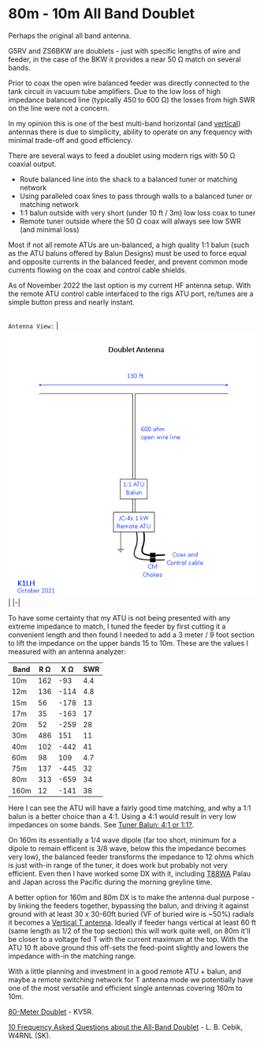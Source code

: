# 80m - 10m All Band Doublet
Perhaps the original all band antenna.

G5RV and ZS6BKW are doublets - just with specific lengths of wire and feeder, in the case of the BKW it provides a near 50 Ω match on several bands.

Prior to coax the open wire balanced feeder was directly connected to the tank circuit in vacuum tube amplifiers. Due to the low loss of high impedance balanced line (typically 450 to 600 Ω) the losses from high SWR on the line were not a concern.

In my opinion this is one of the best multi-band horizontal (and [vertical](https://github.com/K1LH/Antenna-Models/tree/main/HF/Verticals/Doublet-4010)) antennas there is due to simplicity, ability to operate on any frequency with minimal trade-off and good efficiency.

There are several ways to feed a doublet using modern rigs with 50 Ω coaxial output.
- Route balanced line into the shack to a balanced tuner or matching network
- Using paralleled coax lines to pass through walls to a balanced tuner or matching network
- 1:1 balun outside with very short (under 10 ft / 3m) low loss coax to tuner
- Remote tuner outside where the 50 Ω coax will always see low SWR (and minimal loss)

Most if not all remote ATUs are un-balanced, a high quality 1:1 balun (such as the ATU baluns offered by Balun Designs) must be used to force equal and opposite currents in the balanced feeder, and prevent common mode currents flowing on the coax and control cable shields.

As of November 2022 the last option is my current HF antenna setup. With the remote ATU control cable interfaced to the rigs ATU port, re/tunes are a simple button press and nearly instant.

\
`Antenna View:`
| ![Antenna View](Antenna-View.png) |
|-|

To have some certainty that my ATU is not being presented with any extreme impedance to match, I tuned the feeder by first cutting it a convenient length and then found I needed to add a 3 meter / 9 foot section to lift the impedance on the upper bands 15 to 10m. These are the values I measured with an antenna analyzer:

| Band | R Ω | X Ω  | SWR |
| ---- | --- | ---  | --- |
| 10m  | 162 | -93  | 4.4 |
| 12m  | 136 | -114 | 4.8 |
| 15m  | 56  | -178 | 13  |
| 17m  | 35  | -163 | 17  |
| 20m  | 52  | -259 | 28  |
| 30m  | 486 | 151  | 11  |
| 40m  | 102 | -442 | 41  |
| 60m  | 98  | 109  | 4.7 |
| 75m  | 137 | -445 | 32  |
| 80m  | 313 | -659 | 34  |
| 160m | 12  | -141 | 38  |

Here I can see the ATU will have a fairly good time matching, and why a 1:1 balun is a better choice than a 4:1. Using a 4:1 would result in very low impedances on some bands. See [Tuner Balun: 4:1 or 1:1?](http://www.karinya.net/g3txq/tuner_balun/).

On 160m its essentially a 1/4 wave dipole (far too short, minimum for a dipole to remain efficent is 3/8 wave, below this the impedance becomes very low), the balanced feeder transforms the impedance to 12 ohms which is just with-in range of the tuner, it does work but probably not very efficient. Even then I have worked some DX with it, including [T88WA](https://www.qrz.com/db/T88WA/) Palau and Japan across the Pacific during the morning greyline time.

A better option for 160m and 80m DX is to make the antenna dual purpose - by linking the feeders together, bypassing the balun, and driving it against ground with at least 30 x 30-60ft buried (VF of buried wire is ~50%) radials it becomes a [Vertical T antenna](https://github.com/K1LH/Antenna-Models/tree/main/HF/Verticals/T-Antenna). Ideally if feeder hangs vertical at least 60 ft (same length as 1/2 of the top section) this will work quite well, on 80m it'll be closer to a voltage fed T with the current maximum at the top. With the ATU 10 ft above ground this off-sets the feed-point slightly and lowers the impedance with-in the matching range.

With a little planning and investment in a good remote ATU + balun, and maybe a remote switching network for T antenna mode we potentially have one of the most versatile and efficient single antennas covering 160m to 10m.

[80-Meter Doublet](https://kv5r.com/ham-radio/2018-projects/80-meter-doublet/) - KV5R.

[10 Frequency Asked Questions about the All-Band Doublet](http://on5au.be/content/a10/wire/abd.html) - L. B. Cebik, W4RNL (SK).